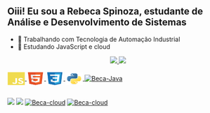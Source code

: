 ## Oiii! Eu sou a Rebeca Spinoza, estudante de Análise e Desenvolvimento de Sistemas

- 🔭 Trabalhando com Tecnologia de Automação Industrial
- 🌱 Estudando JavaScript e cloud


<div align="center">
  <a href="https://github.com/RebecaSpinoza">
  <img height="180em" src="https://github-readme-stats.vercel.app/api?username=RebecaSpinoza&show_icons=true&theme=dracula&include_all_commits=true&count_private=true"/>
  <img height="180em" src="https://github-readme-stats.vercel.app/api/top-langs/?username=RebecaSpinoza&layout=compact&langs_count=7&theme=dracula"/>
</div>
<div style="display: inline_block"><br>
  <img align="center" alt="Beca-Js" height="30" width="40" src="https://raw.githubusercontent.com/devicons/devicon/master/icons/javascript/javascript-plain.svg">
  <img align="center" alt="Beca-HTML" height="30" width="40" src="https://raw.githubusercontent.com/devicons/devicon/master/icons/html5/html5-original.svg">
  <img align="center" alt="Beca-CSS" height="30" width="40" src="https://raw.githubusercontent.com/devicons/devicon/master/icons/css3/css3-original.svg">
  <img align="center" alt="Beca-Python" height="30" width="40" src="https://raw.githubusercontent.com/devicons/devicon/master/icons/python/python-original.svg">
  <img align="center" alt="Beca-Java" height="30" width="40" src="https://cdn.jsdelivr.net/gh/devicons/devicon/icons/java/java-original-wordmark.svg" />
        
</div>
  
  ##
 
<div> 
  <a href="https://www.instagram.com/rebeca_spinoza_/" target="_blank"><img src="https://img.shields.io/badge/-Instagram-%23E4405F?style=for-the-badge&logo=instagram&logoColor=white" target="_blank"></a>
  <a href = "mailto:beca.spinoza@gmail.com"><img src="https://img.shields.io/badge/-Gmail-%23333?style=for-the-badge&logo=gmail&logoColor=white" target="_blank"></a>
  <a href="https://www.linkedin.com/in/rebeca-spinoza-4a38b31a4" target="_blank"><img alt="Beca-cloud" height="30" width="40"  src="https://cdn.jsdelivr.net/gh/devicons/devicon/icons/linkedin/linkedin-original.svg" /></a> 
  <a href="https://www.cloudskillsboost.google/public_profiles/ccc3ca54-7da6-425a-8ac9-5f3de963649a"><img alt="Beca-cloud" height="30" width="40" src="https://cdn.jsdelivr.net/gh/devicons/devicon/icons/googlecloud/googlecloud-original.svg"  /></a>

 
</div>
